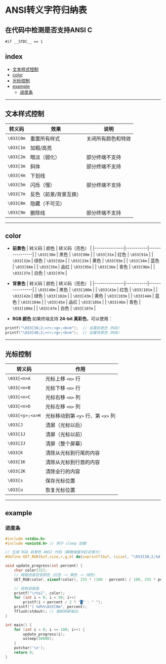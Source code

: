 # ANSI转义字符归纳表

## 在代码中检测是否支持ANSI C
`#if __STDC__ == 1`

## index
- [文本样式控制](#文本样式控制)
- [color](#color)
- [光标控制](#光标控制)
- [example](#example)
  - [进度条](#进度条)
---

## **文本样式控制**
| 转义码        | 效果               | 说明                     |
|---------------|--------------------|--------------------------|
| `\033[0m`     | 重置所有样式       | 关闭所有颜色和特效       |
| `\033[1m`     | 加粗/高亮          |                          |
| `\033[2m`     | 暗淡（弱化）       | 部分终端不支持           |
| `\033[3m`     | 斜体               | 部分终端不支持           |
| `\033[4m`     | 下划线             |                          |
| `\033[5m`     | 闪烁（慢）         | 部分终端不支持           |
| `\033[7m`     | 反色（前景/背景互换）|                        |
| `\033[8m`     | 隐藏（不可见）     |                          |
| `\033[9m`     | 删除线             | 部分终端不支持           |

---

## **color**

- **前景色**
| 转义码        | 颜色      | 转义码（亮色） |
|---------------|-----------|----------------|
| `\033[30m`    | 黑色      | `\033[90m`     |
| `\033[31m`    | 红色      | `\033[91m`     |
| `\033[32m`    | 绿色      | `\033[92m`     |
| `\033[33m`    | 黄色      | `\033[93m`     |
| `\033[34m`    | 蓝色      | `\033[94m`     |
| `\033[35m`    | 品红      | `\033[95m`     |
| `\033[36m`    | 青色      | `\033[96m`     |
| `\033[37m`    | 白色      | `\033[97m`     |

- **背景色**
| 转义码        | 颜色      | 转义码（亮色） |
|---------------|-----------|----------------|
| `\033[40m`    | 黑色      | `\033[100m`    |
| `\033[41m`    | 红色      | `\033[101m`    |
| `\033[42m`    | 绿色      | `\033[102m`    |
| `\033[43m`    | 黄色      | `\033[103m`    |
| `\033[44m`    | 蓝色      | `\033[104m`    |
| `\033[45m`    | 品红      | `\033[105m`    |
| `\033[46m`    | 青色      | `\033[106m`    |
| `\033[47m`    | 白色      | `\033[107m`    |

- **RGB 颜色**
如果终端支持 **24-bit 真彩色**，可以使用：
```c
printf("\033[38;2;<r>;<g>;<b>m");  // 设置前景色（RGB）
printf("\033[48;2;<r>;<g>;<b>m");  // 设置背景色（RGB）
```

---

## **光标控制**
| 转义码                  | 作用                     |
|-------------------------|--------------------------|
| `\033[<n>A`             | 光标上移 `<n>` 行        |
| `\033[<n>B`             | 光标下移 `<n>` 行        |
| `\033[<n>C`             | 光标右移 `<n>` 列        |
| `\033[<n>D`             | 光标左移 `<n>` 列        |
| `\033[<y>;<x>H`         | 光标移动到第 `<y>` 行、第 `<x>` 列 |
| `\033[J`                | 清屏（光标以后）         |
| `\033[1J`               | 清屏（光标以前）         |
| `\033[2J`               | 清屏（整个屏幕）         |
| `\033[K`                | 清除从光标到行尾的内容   |
| `\033[1K`               | 清除从光标到行首的内容   |
| `\033[2K`               | 清除全行的内容           |
| `\033[s`                | 保存光标位置             |
| `\033[u`                | 恢复光标位置             |

---

## **example**

### **进度条**
```c
#include <stdio.h>
#include <unistd.h> // 用于 sleep 函数

// 生成 RGB 前景色 ANSI 代码（需确保缓冲区足够大）
#define GET_RGB(buf,size,r,g,b) do{snprintf(buf, (size), "\033[38;2;%d;%d;%dm", (r), (g), (b));}while(0)

void update_progress(int percent) {
    char color[32];
    // 根据进度改变颜色（红色 -> 黄色 -> 绿色）
    GET_RGB(color, sizeof(color), 255 * (100 - percent) / 100, 255 * percent / 100, 0);

    // 绘制进度条
    printf("\r%s[", color);
    for (int i = 0; i < 50; i++)
        printf(i < percent / 2 ? "█" : " ");
    printf("] %d%%\033[0m", percent);
    fflush(stdout); // 强制刷新输出
}

int main() {
    for (int i = 0; i <= 100; i++) {
        update_progress(i);
        usleep(50000);
    }
    putchar('\n');
    return 0;
}
```
